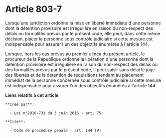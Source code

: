 # Article 803-7

Lorsqu'une juridiction ordonne la mise en liberté immédiate d'une personne dont la détention provisoire est irrégulière en
raison du non-respect des délais ou formalités prévus par le présent code, elle peut, dans cette même décision, placer la
personne sous contrôle judiciaire si cette mesure est indispensable pour assurer l'un des objectifs énumérés à l'article
144. 

Lorsque, hors les cas prévus au premier alinéa du présent article, le procureur de la République ordonne la libération d'une
personne dont la détention provisoire est irrégulière en raison du non-respect des délais ou des formalités prévus par le
présent code, il peut saisir sans délai le juge des libertés et de la détention de réquisitions tendant au placement immédiat
de la personne concernée sous contrôle judiciaire si cette mesure est indispensable pour assurer l'un des objectifs énumérés
à l'article 144.

**Liens relatifs à cet article**

	**Créé par**:

	  - Loi n°2016-731 du 3 juin 2016 - art. 75

	**Cite**:

	  - Code de procédure pénale - art. 144 (V)
